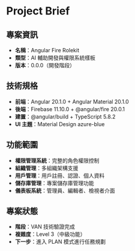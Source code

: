 # Project Brief

## 專案資訊
- **名稱**：Angular Fire Rolekit
- **類型**：AI 輔助開發與權限系統樣板
- **版本**：0.0.0（開發階段）

## 技術規格
- **前端**：Angular 20.1.0 + Angular Material 20.1.0
- **後端**：Firebase 11.10.0 + @angular/fire 20.0.1
- **建置**：@angular/build + TypeScript 5.8.2
- **UI 主題**：Material Design azure-blue

## 功能範圍
- **權限管理系統**：完整的角色權限控制
- **組織管理**：多組織架構支援
- **用戶管理**：用戶註冊、認證、個人資料
- **儲存庫管理**：專案儲存庫管理功能
- **儀表板系統**：管理員、編輯者、檢視者介面

## 專案狀態
- **階段**：VAN 技術驗證完成
- **複雜度**：Level 3（中級功能）
- **下一步**：進入 PLAN 模式進行任務規劃
